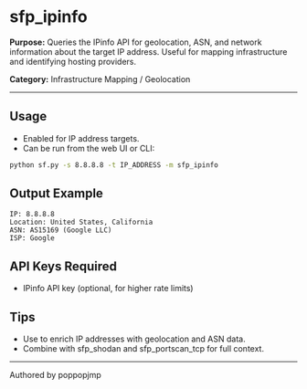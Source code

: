 # sfp_ipinfo

**Purpose:**
Queries the IPinfo API for geolocation, ASN, and network information about the target IP address. Useful for mapping infrastructure and identifying hosting providers.

**Category:** Infrastructure Mapping / Geolocation

---

## Usage

- Enabled for IP address targets.
- Can be run from the web UI or CLI:

```sh
python sf.py -s 8.8.8.8 -t IP_ADDRESS -m sfp_ipinfo
```

## Output Example

```pre
IP: 8.8.8.8
Location: United States, California
ASN: AS15169 (Google LLC)
ISP: Google
```

## API Keys Required

- IPinfo API key (optional, for higher rate limits)

## Tips

- Use to enrich IP addresses with geolocation and ASN data.
- Combine with sfp_shodan and sfp_portscan_tcp for full context.

---

Authored by poppopjmp
